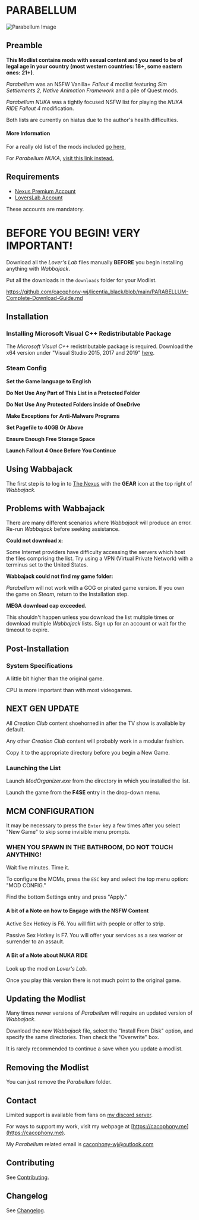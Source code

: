 # PARABELLUM

![Parabellum Image](images/OIG1.png)

## Preamble

**This Modlist contains mods with sexual content and you need to be of legal age in your country (most western countries: 18+, some eastern ones: 21+)**.

_Parabellum_ was an NSFW Vanilla+ _Fallout 4_ modlist featuring _Sim Settlements 2,_ _Native Animation Framework_ and a pile of Quest mods.

_Parabellum NUKA_ was a tightly focused NSFW list for playing the _NUKA RIDE Fallout 4_ modification.

Both lists are currently on hiatus due to the author's health difficulties.

#### More Information

For a really old list of the mods included [go here.](https://loadorderlibrary.com/lists/parabellum-1)

For _Parabellum NUKA_, [visit this link instead.](https://loadorderlibrary.com/lists/parabellum-nuka)

## Requirements

- [Nexus Premium Account](https://forums.nexusmods.com/index.php?/store/category/1-premium-membership/)
- [LoversLab Account](https://www.loverslab.com/)

These accounts are mandatory.

# BEFORE YOU BEGIN! VERY IMPORTANT!

Download all the _Lover's Lab_ files manually **BEFORE** you begin installing anything with _Wabbajack_. 

Put all the downloads in the `downloads` folder for your Modlist.

https://github.com/cacophony-wj/licentia_black/blob/main/PARABELLUM-Complete-Download-Guide.md

## Installation

###  Installing Microsoft Visual C++ Redistributable Package

The _Microsoft Visual C++_ redistributable package is required. Download the x64 version under "Visual Studio 2015, 2017 and 2019" [here](https://aka.ms/vs/16/release/vc_redist.x64.exe).

###  Steam Config

**Set the Game language to English**

**Do Not Use Any Part of This List in a Protected Folder**

**Do Not Use Any Protected Folders inside of OneDrive**

**Make Exceptions for Anti-Malware Programs**

**Set Pagefile to 40GB Or Above**

**Ensure Enough Free Storage Space**

**Launch Fallout 4 Once Before You Continue**
 
##  Using Wabbajack

The first step is to log in to [The Nexus](https://www.nexusmods.com) with the **GEAR** icon at the top right of _Wabbajack._

##  Problems with Wabbajack

There are many different scenarios where _Wabbajack_ will produce an error. Re-run _Wabbajack_ before seeking assistance.

**Could not download x:**

Some Internet providers have difficulty accessing the servers which host the files comprising the list. Try using a VPN (Virtual Private Network) with a terminus set to the United States. 

**Wabbajack could not find my game folder:**

_Parabellum_ will not work with a GOG or pirated game version. If you own the game on _Steam,_ return to the Installation step. 

**MEGA download cap exceeded.**

This shouldn't happen unless you download the list multiple times or download multiple _Wabbajack_ lists. Sign up for an account or wait for the timeout to expire.

## Post-Installation

### System Specifications

A little bit higher than the original game.

CPU is more important than with most videogames.

## NEXT GEN UPDATE

All _Creation Club_ content shoehorned in after the TV show is available by default.

Any other _Creation Club_ content will probably work in a modular fashion.

Copy it to the appropriate directory before you begin a New Game.

### Launching the List

Launch _ModOrganizer.exe_ from the directory in which you installed the list.

 Launch the game from the **F4SE** entry in the drop-down menu.

## MCM CONFIGURATION

It may be necessary to press the `Enter` key a few times after you select "New Game" to skip some invisible menu prompts. 

### WHEN YOU SPAWN IN THE BATHROOM, DO NOT TOUCH ANYTHING!

Wait five minutes. Time it.

To configure the MCMs, press the `ESC` key and select the top menu option: "MOD CONFIG."

Find the bottom Settings entry and press "Apply."

#### A bit of a Note on how to Engage with the NSFW Content

Active Sex Hotkey is F6. You will flirt with people or offer to strip.

Passive Sex Hotkey is F7. You will offer your services as a sex worker or surrender to an assault.

#### A Bit of a Note about NUKA RIDE

Look up the mod on _Lover's Lab._ 

Once you play this version there is not much point to the original game.

## Updating the Modlist

Many times newer versions of _Parabellum_ will require an updated version of _Wabbajack_. 

Download the new _Wabbajack_ file, select the "Install From Disk" option, and specify the same directories. Then check the "Overwrite" box. 

It is rarely recommended to continue a save when you update a modlist.

## Removing the Modlist

You can just remove the _Parabellum_ folder. 

## Contact

Limited support is available from fans on [my discord server](https://discord.gg/jolly-coop).

For ways to support my work, visit my webpage at [https://cacophony.me](https://cacophony.me).

My _Parabellum_ related email is cacophony-wj@outlook.com

## Contributing

See [Contributing](CONTRIBUTING.md).

## Changelog

See [Changelog](CHANGELOG.md).
